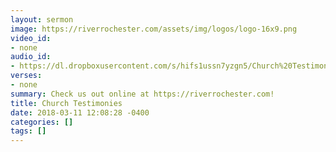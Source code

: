 ```yaml
---
layout: sermon
image: https://riverrochester.com/assets/img/logos/logo-16x9.png
video_id:
- none
audio_id:
- https://dl.dropboxusercontent.com/s/hifs1ussn7yzgn5/Church%20Testimonies.mp3?dl=0
verses:
- none
summary: Check us out online at https://riverrochester.com!
title: Church Testimonies
date: 2018-03-11 12:08:28 -0400
categories: []
tags: []
---
```

